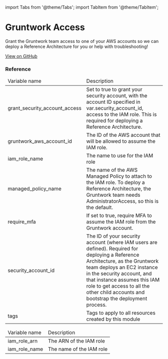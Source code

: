 import Tabs from '@theme/Tabs';
import TabItem from '@theme/TabItem';

# Gruntwork Access

Grant the Gruntwork team access to one of your AWS accounts so we can deploy a Reference Architecture for you or help with troubleshooting!

<a href="https://github.com/gruntwork-io/terraform-aws-service-catalog/tree/master/modules/landingzone/gruntwork-access" class="link-button">View on GitHub</a>

### Reference 
              
<Tabs>
  <TabItem value="inputs" label="Inputs" default>
    <table>
        <thead>
            <tr>
                <td>Variable name</td>
                <td>Description</td>
            </tr>
        </thead>
        <tbody>
            <tr>
        <td>grant_security_account_access</td>
        <td>Set to true to grant your security account, with the account ID specified in var.security_account_id, access to the IAM role. This is required for deploying a Reference Architecture.</td>
    </tr><tr>
        <td>gruntwork_aws_account_id</td>
        <td>The ID of the AWS account that will be allowed to assume the IAM role.</td>
    </tr><tr>
        <td>iam_role_name</td>
        <td>The name to use for the IAM role</td>
    </tr><tr>
        <td>managed_policy_name</td>
        <td>The name of the AWS Managed Policy to attach to the IAM role. To deploy a Reference Architecture, the Gruntwork team needs AdministratorAccess, so this is the default.</td>
    </tr><tr>
        <td>require_mfa</td>
        <td>If set to true, require MFA to assume the IAM role from the Gruntwork account.</td>
    </tr><tr>
        <td>security_account_id</td>
        <td>The ID of your security account (where IAM users are defined). Required for deploying a Reference Architecture, as the Gruntwork team deploys an EC2 instance in the security account, and that instance assumes this IAM role to get access to all the other child accounts and bootstrap the deployment process.</td>
    </tr><tr>
        <td>tags</td>
        <td>Tags to apply to all resources created by this module</td>
    </tr>
        </tbody>
    </table>
  </TabItem>
  <TabItem value="outputs" label="Outputs">
    <table>
        <thead>
            <tr>
                <td>Variable name</td>
                <td>Description</td>
            </tr>
        </thead>
        <tbody>
            <tr>
        <td>iam_role_arn</td>
        <td>The ARN of the IAM role</td>
    </tr><tr>
        <td>iam_role_name</td>
        <td>The name of the IAM role</td>
    </tr>
        </tbody>
    </table>
  </TabItem>
</Tabs>


<!-- ##DOCS-SOURCER-START
{"sourcePlugin":"Service Catalog Reference","hash":"a0634b61b4e1ca6b957bf95a02bdc3e9"}
##DOCS-SOURCER-END -->
